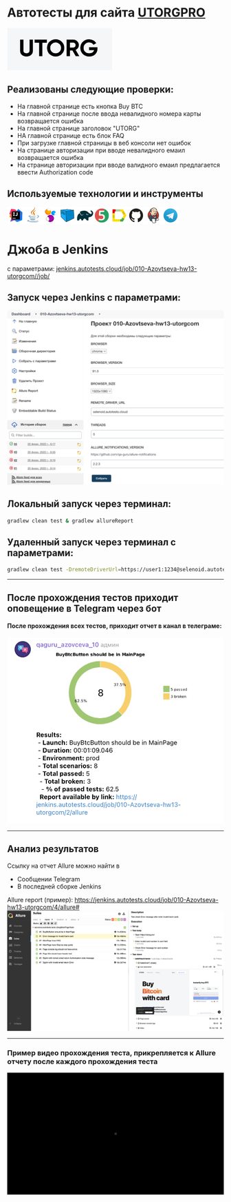 # Автотесты для сайта <a target="_blank" href="https://utorg.pro/">UTORGPRO</a>
![Intelij_IDEA](img/icons/utorg.png)

## Реализованы следующие проверки:
 - На главной странице есть кнопка Buy BTC
 - На главной странице после ввода невалидного номера карты возвращается ошибка
 - На главной странице заголовок "UTORG"
 - НА главной странице есть блок FAQ
 - При загрузке главной страницы в веб консоли нет ошибок
 - На странице авторизации при вводе невалидного емаил возвращается ошибка
 - На странице авторизации при вводе валидного емаил предлагается ввести Authorization code

 
## Используемые технологии и инструменты

![Intelij_IDEA](img/icons/Intelij_IDEA.png)![Java](img/icons/Java.png)![Selenide](img/icons/Selenide.png)![Selenoid](img/icons/Selenoid.png)![Gradle](img/icons/Gradle.png)![JUnit5](img/icons/JUnit5.png)![Allure Report](img/icons/Allure_Report.png)![Github](img/icons/Github.png)![Jenkins](img/icons/Jenkins.png)![Telegram](img/icons/Telegram.png)

# Джоба в Jenkins 
с параметрами:
<a target="_blank" href="https://jenkins.autotests.cloud/job/010-Azovtseva-hw13-utorgcom/">jenkins.autotests.cloud/job/010-Azovtseva-hw13-utorgcom//job/</a>

## Запуск через Jenkins с параметрами:

![Jenkins](img/jenkins.png)

## Локальный запуск через терминал:
```bash
gradlew clean test & gradlew allureReport
```

## Удаленный запуск через терминал с параметрами:
```bash
gradlew clean test -DremoteDriverUrl=https://user1:1234@selenoid.autotests.cloud/wd/hub/ -DvideoStorage=https://selenoid.autotests.cloud/video/ -Dthreads=1  & gradlew allureReport

```
___
## После прохождения тестов приходит оповещение в Telegram через бот 

#### После прохождения всех тестов, приходит отчет в канал в телеграме:
![Telegram](img/telegram.png)

---
## Анализ результатов
Ссылку на отчет Allure можно найти в
* Сообщении Telegram
* В последней сборке Jenkins

Allure report (пример):
<a target="_blank" href="https://jenkins.autotests.cloud/job/010-Azovtseva-hw13-utorgcom/4/allure">https://jenkins.autotests.cloud/job/010-Azovtseva-hw13-utorgcom/4/allure#</a>
![Allure](img/allure-report.png)

---
### Пример видео прохождения теста, прикрепляется к Allure отчету после каждого прохождения теста
![video](./img/allure-test-utorg.gif)

